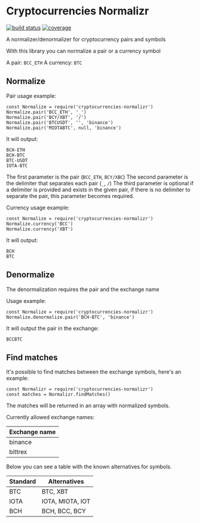 Cryptocurrencies Normalizr
==========================

[![build status](https://gitlab.com/x-data/x-cryptocurrencies-normalizr/badges/master/build.svg)](https://gitlab.com/x-data/x-cryptocurrencies-normalizr/commits/master)
[![coverage](https://gitlab.com/x-data/x-cryptocurrencies-normalizr/badges/master/coverage.svg?job=test)](https://gitlab.com/x-data/x-cryptocurrencies-normalizr/commits/master)

A normalizer/denormalizer for cryptocurrency pairs and symbols

With this library you can normalize a pair or a currency symbol

A pair: `BCC_ETH`
A currency: `BTC`

Normalize
---------

Pair usage example:

    const Normalize = require('cryptocurrencies-normalizr')
    Normalize.pair('BCC_ETH', '_')
    Normalize.pair('BCY/XBT', '/')
    Normalize.pair('BTCUSDT', '', 'binance')
    Normalize.pair('MIOTABTC', null, 'binance')

It will output:

    BCH-ETH
    BCH-BTC
    BTC-USDT
    IOTA-BTC

The first parameter is the pair (`BCC_ETH`, `BCY/XBC`)
The second parameter is the delimiter that separates each pair (`_`, `/`)
The third parameter is optional if a delimiter is provided and exists in the given pair, if there is no delimiter to separate the pair, this parameter becomes required.

Currency usage example:

    const Normalize = require('cryptocurrencies-normalizr')
    Normalize.currency('BCC')
    Normalize.currency('XBT')

It will output:

    BCH
    BTC

Denormalize
-----------

The denormalization requires the pair and the exchange name

Usage example:

    const Normalize = require('cryptocurrencies-normalizr')
    Normalize.denormalize.pair('BCH-BTC', 'binance')

It will output the pair in the exchange:

    BCCBTC

Find matches
------------

It's possible to find matches between the exchange symbols, here's an example:

    const Normalizr = require('cryptocurrencies-normalizr')
    const matches = Normalizr.findMatches()

The matches will be returned in an array with normalized symbols.

Currently allowed exchange names:

| Exchange name |
|---------------|
| binance       |
| bittrex       |

Below you can see a table with the known alternatives
for symbols.

| Standard | Alternatives     |
|----------|------------------|
| BTC      | BTC, XBT         |
| IOTA     | IOTA, MIOTA, IOT |
| BCH      | BCH, BCC, BCY    |
